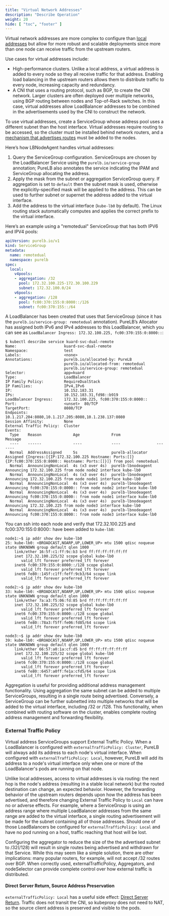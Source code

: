 ```yaml
---
title: "Virtual Network Addresses"
description: "Describe Operation"
weight: 20
hide: [ "toc", "footer" ]
---
```

Virtual network addresses are more complex to configure than [local addresses](/purelb/how_it_works/localint) but allow for more robust and scalable deployments since more than one node can receive traffic from the upstream routers.

Use cases for virtual addresses include:

* High-performance clusters. Unlike a local address, a virtual address is added to every node so they all receive traffic for that address. Enabling load balancing in the upstream routers allows them to distribute traffic to every node, increasing capacity and redundancy.
* A CNI that uses a routing protocol, such as BGP, to create the CNI network. Larger clusters are often deployed over multiple networks, using BGP routing between nodes and Top-of-Rack switches. In this case, virtual addresses allow LoadBalancer addresses to be combined in the advertisements used by the CNI to construct the network.

To use virtual addresses, create a ServiceGroup whose address pool uses a different subnet than the host interface. Virtual addresses require routing to be accessed, so the cluster must be installed behind network routers, and a [mechanism that advertises routes](/purelb/how_it_works/routers) must be added to the nodes.

Here’s how LBNodeAgent handles virtual addresses:

1. Query the ServiceGroup configuration.  ServiceGroups are chosen by the LoadBalancer Service using the `purelb.io/service-group` annotation; PureLB also annotates the service indicating the IPAM and ServiceGroup allocating the address.
1. Apply the mask from the subnet or aggregation ServiceGroup query.  If aggregation is set to `default` then the subnet mask is used, otherwise the explicitly-specified mask will be applied to the address.  This can be used to further subnet or supernet the address added to the virtual interface.
1. Add the address to the virtual interface (`kube-lb0` by default).  The Linux routing stack automatically computes and applies the correct prefix to the virtual interface.

Here’s an example using a "remotedual" ServiceGroup that has both IPV6 and IPV4 pools:
```yaml
apiVersion: purelb.io/v1
kind: ServiceGroup
metadata:
  name: remotedual
  namespace: purelb
spec:
  local:
    v4pools:
    - aggregation: /32
      pool: 172.32.100.225-172.30.100.229
      subnet: 172.32.100.0/24
    v6pools:
    - aggregation: /128
      pool: fc00:370:155:0:8000::/126
      subnet: fc00:370:155::/64
```

A LoadBalancer has been created that uses that ServiceGroup (since it has the `purelb.io/service-group: remotedual` annotation). PureLB’s Allocator has assigned both IPv6 and IPv4 addresses to this LoadBalancer, which you can see as `LoadBalancer Ingress: 172.32.100.225, fc00:370:155:0:8000::`:

```plaintext
$ kubectl describe service kuard-svc-dual-remote
Name:                     kuard-svc-dual-remote
Namespace:                test
Labels:                   <none>
Annotations:              purelb.io/allocated-by: PureLB
                          purelb.io/allocated-from: remotedual
                          purelb.io/service-group: remotedual
Selector:                 app=kuard
Type:                     LoadBalancer
IP Family Policy:         RequireDualStack
IP Families:              IPv4,IPv6
IP:                       10.152.183.31
IPs:                      10.152.183.31,fd98::b919
LoadBalancer Ingress:     172.32.100.225, fc00:370:155:0:8000::
Port:                     <unset>  80/TCP
TargetPort:               8080/TCP
Endpoints:                10.1.217.204:8080,10.1.217.205:8080,10.1.238.137:8080
Session Affinity:         None
External Traffic Policy:  Cluster
Events:
  Type    Reason              Age              From                Message
  ----    ------              ----             ----                -------
  Normal  AddressAssigned     5s               purelb-allocator    Assigned {Ingress:[{IP:172.32.100.225 Hostname: Ports:[]} {IP:fc00:370:155:0:8000:: Hostname: Ports:[]}]} from pool remotedual
  Normal  AnnouncingNonLocal  4s (x3 over 4s)  purelb-lbnodeagent  Announcing 172.32.100.225 from node node2 interface kube-lb0
  Normal  AnnouncingNonLocal  4s (x3 over 4s)  purelb-lbnodeagent  Announcing 172.32.100.225 from node node1 interface kube-lb0
  Normal  AnnouncingNonLocal  4s (x3 over 4s)  purelb-lbnodeagent  Announcing fc00:370:155:0:8000:: from node node2 interface kube-lb0
  Normal  AnnouncingNonLocal  4s (x3 over 4s)  purelb-lbnodeagent  Announcing fc00:370:155:0:8000:: from node node1 interface kube-lb0
  Normal  AnnouncingNonLocal  4s (x3 over 4s)  purelb-lbnodeagent  Announcing 172.32.100.225 from node node3 interface kube-lb0
  Normal  AnnouncingNonLocal  4s (x3 over 4s)  purelb-lbnodeagent  Announcing fc00:370:155:0:8000:: from node node3 interface kube-lb0
```
You can ssh into each node and verify that 172.32.100.225 and fc00:370:155:0:8000:: have been added to `kube-lb0`:
```plaintext
node1:~$ ip addr show dev kube-lb0
25: kube-lb0: <BROADCAST,NOARP,UP,LOWER_UP> mtu 1500 qdisc noqueue state UNKNOWN group default qlen 1000
    link/ether 16:5f:c1:ff:9c:b3 brd ff:ff:ff:ff:ff:ff
    inet 172.32.100.225/32 scope global kube-lb0
       valid_lft forever preferred_lft forever
    inet6 fc00:370:155:0:8000::/128 scope global
       valid_lft forever preferred_lft forever
    inet6 fe80::145f:c1ff:feff:9cb3/64 scope link
       valid_lft forever preferred_lft forever

node2:~$ ip addr show dev kube-lb0
33: kube-lb0: <BROADCAST,NOARP,UP,LOWER_UP> mtu 1500 qdisc noqueue state UNKNOWN group default qlen 1000
    link/ether 7a:a3:f5:06:fd:85 brd ff:ff:ff:ff:ff:ff
    inet 172.32.100.225/32 scope global kube-lb0
       valid_lft forever preferred_lft forever
    inet6 fc00:370:155:0:8000::/128 scope global
       valid_lft forever preferred_lft forever
    inet6 fe80::78a3:f5ff:fe06:fd85/64 scope link
       valid_lft forever preferred_lft forever

node3:~$ ip addr show dev kube-lb0
39: kube-lb0: <BROADCAST,NOARP,UP,LOWER_UP> mtu 1500 qdisc noqueue state UNKNOWN group default qlen 1000
    link/ether 66:57:a0:1a:cf:d5 brd ff:ff:ff:ff:ff:ff
    inet 172.32.100.225/32 scope global kube-lb0
       valid_lft forever preferred_lft forever
    inet6 fc00:370:155:0:8000::/128 scope global
       valid_lft forever preferred_lft forever
    inet6 fe80::6457:a0ff:fe1a:cfd5/64 scope link
       valid_lft forever preferred_lft forever
```

Aggregation is useful for providing additional address management functionality.  Using aggregation the same subnet can be added to multiple ServiceGroups, resulting in a single route being advertised. Conversely, a ServiceGroup can be further subnetted into multiple networks that will be added to the virtual interface, including /32 or /128. This functionality, when combined with routing software on the cluster, enables complete routing address management and forwarding flexibility.

### External Traffic Policy
Virtual address ServiceGroups support External Traffic Policy.  When a LoadBalancer is configured with `externalTrafficPolicy: Cluster`, PureLB will always add its address to each node's virtual interface. When configured with `externalTrafficPolicy: Local`, however, PureLB will add its address to a node's virtual interface only when one or more of the LoadBalancer's pods are running on that node.

Unlike local addresses, access to virtual addresses is via routing: the next hop is the node's address (resulting in a stable local network) but the routed destination can change, an expected behavior.  However, the forwarding behavior of the upstream routers depends upon how the address has been advertised, and therefore changing External Traffic Policy to `Local` can have no or adverse effects.  For example, where a ServiceGroup is using an address range where multiple LoadBalancer addresses from the same range are added to the virtual interface, a single routing advertisement will be made for the subnet containing all of those addresses. Should one of those LoadBalancers be configured for `externalTrafficPolicy: Local` and have no pod running on a host, traffic reaching that host will be lost.

Configuring the aggregator to reduce the size of the the advertised subnet to /32(/128) will result in single routes being advertised and withdrawn for that Service.  While this may seem like a simple solution, there are other implications: many popular routers, for example, will not accept /32 routes over BGP. When correctly used, externalTrafficPolicy, Aggregators, and nodeSelector can provide complete control over how external traffic is distributed.

#### Direct Server Return, Source Address Preservation
`externalTrafficPolicy: Local` has a useful side effect: [Direct Server Return](https://kubernetes.io/docs/tasks/access-application-cluster/create-external-load-balancer/#preserving-the-client-source-ip). Traffic does not transit the CNI, so kubeproxy does not need to NAT, so the source client address is preserved and visible to the pods.
